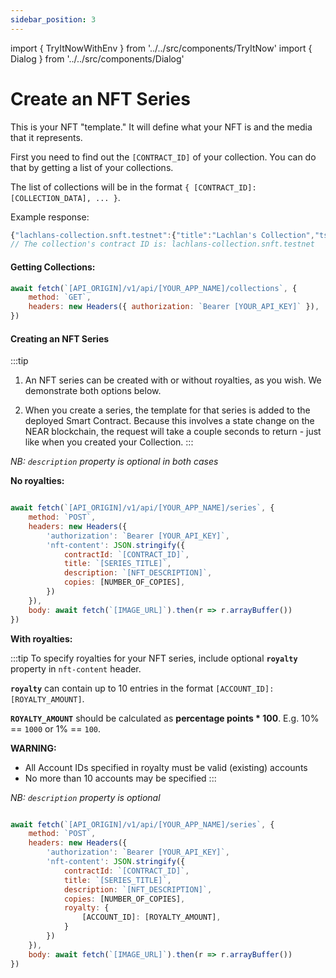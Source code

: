```yaml
---
sidebar_position: 3
---
```

import { TryItNowWithEnv } from '../../src/components/TryItNow'
import { Dialog } from '../../src/components/Dialog'

# Create an NFT Series

This is your NFT "template." It will define what your NFT is and the media that it represents.

First you need to find out the `[CONTRACT_ID]` of your collection. You can do that by getting a list of your collections.

The list of collections will be in the format `{ [CONTRACT_ID]: [COLLECTION_DATA], ... }`.


Example response:

```js
{"lachlans-collection.snft.testnet":{"title":"Lachlan's Collection","ts":1637199109816}}
// The collection's contract ID is: lachlans-collection.snft.testnet
```

#### Getting Collections:

```js
await fetch(`[API_ORIGIN]/v1/api/[YOUR_APP_NAME]/collections`, {
	method: `GET`,
	headers: new Headers({ authorization: `Bearer [YOUR_API_KEY]` }),
})
```
<TryItNowWithEnv />

#### Creating an NFT Series

:::tip
1. An NFT series can be created with or without royalties, as you wish. We demonstrate both options below.

2. When you create a series, the template for that series is added to the deployed Smart Contract. Because this involves a state change on the NEAR blockchain, the request will take a couple seconds to return - just like when you created your Collection.
:::

*NB: `description` property is optional in both cases*

**No royalties:**

```js

await fetch(`[API_ORIGIN]/v1/api/[YOUR_APP_NAME]/series`, {
	method: `POST`,
	headers: new Headers({
		'authorization': `Bearer [YOUR_API_KEY]`,
		'nft-content': JSON.stringify({
			contractId: `[CONTRACT_ID]`,
			title: `[SERIES_TITLE]`,
			description: `[NFT_DESCRIPTION]`,
			copies: [NUMBER_OF_COPIES],
		})
	}),
	body: await fetch(`[IMAGE_URL]`).then(r => r.arrayBuffer())
})
```
<TryItNowWithEnv />

**With royalties:**

:::tip
To specify royalties for your NFT series, include optional **`royalty`** property in `nft-content` header.

**`royalty`** can contain up to 10 entries in the format `[ACCOUNT_ID]: [ROYALTY_AMOUNT]`.

**`ROYALTY_AMOUNT`** should be calculated as **percentage points * 100**. E.g. 10% == `1000` or 1% == `100`.

**WARNING:**
- All Account IDs specified in royalty must be valid (existing) accounts
- No more than 10 accounts may be specified
:::

*NB: `description` property is optional*

```js

await fetch(`[API_ORIGIN]/v1/api/[YOUR_APP_NAME]/series`, {
	method: `POST`,
	headers: new Headers({
		'authorization': `Bearer [YOUR_API_KEY]`,
		'nft-content': JSON.stringify({
			contractId: `[CONTRACT_ID]`,
			title: `[SERIES_TITLE]`,
			description: `[NFT_DESCRIPTION]`,
			copies: [NUMBER_OF_COPIES],
			royalty: {
				[ACCOUNT_ID]: [ROYALTY_AMOUNT],
			}
		})
	}),
	body: await fetch(`[IMAGE_URL]`).then(r => r.arrayBuffer())
})
```
<TryItNowWithEnv />
<Dialog />
